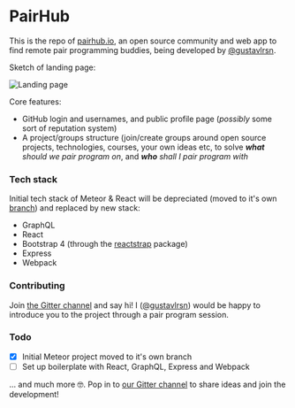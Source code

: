 # PairHub

This is the repo of [pairhub.io](https://pairhub.io), an open source community and web app to find remote pair programming buddies, being developed by [@gustavlrsn](https://twitter.com/gustavlrsn).

Sketch of landing page:

![Landing page](http://i.imgur.com/RSlG0Xi.png "Sketch of Landing page")

Core features:
- GitHub login and usernames, and public profile page (_possibly_ some sort of reputation system)
- A project/groups structure (join/create groups around open source projects, technologies, courses, your own ideas etc, to solve _**what** should we pair program on_, and _**who** shall I pair program with_

### Tech stack
Initial tech stack of Meteor & React will be depreciated (moved to it's own [branch](https://github.com/pairhub/pairhub/tree/meteor)) and replaced by new stack:
- GraphQL
- React
- Bootstrap 4 (through the [reactstrap](https://github.com/reactstrap/reactstrap) package)
- Express
- Webpack

### Contributing
Join [the Gitter channel](https://gitter.im/pairhub/Lobby) and say hi! I ([@gustavlrsn](https://twitter.com/gustavlrsn)) would be happy to introduce you to the project through a pair program session.

### Todo

- [X] Initial Meteor project moved to it's own branch
- [ ] Set up boilerplate with React, GraphQL, Express and Webpack

... and much more 🤓. Pop in to [our Gitter channel](https://gitter.im/pairhub/Lobby) to share ideas and join the development!
